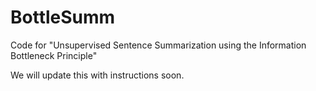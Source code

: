 # BottleSumm

Code for "Unsupervised Sentence Summarization using the Information Bottleneck Principle"

We will update this with instructions soon.
